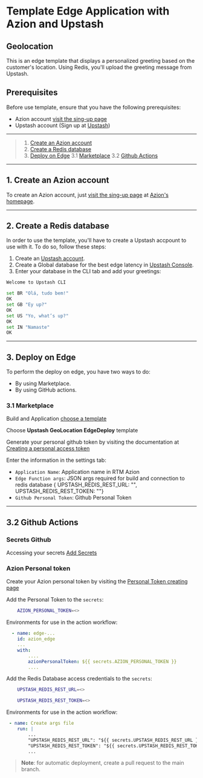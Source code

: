 # Template Edge Application with Azion and Upstash

## Geolocation

This is an edge template that displays a personalized greeting based on the customer's location. Using Redis, you'll upload the greeting message from Upstash.

## Prerequisites

Before use template, ensure that you have the following prerequisites:

- Azion account [visit the sing-up page](https://manager.azion.com/signup/)
- Upstash account (Sign up at [Upstash](https://upstash.com))

---

> 1. [Create an Azion account](#1.-Create-an-Azion-account)
> 2. [Create a Redis database](#2.-Creat-a-Redis-database)
> 3. [Deploy on Edge](#3.-Deploy-on-Edge)
>    3.1 [Marketplace](#3.1-Marketplace)
>    3.2 [Github Actions](#3.2-Github-Actions)

---

## 1. Create an Azion account

To create an Azion account, just [visit the sing-up page](https://manager.azion.com/signup/) at [Azion's homepage](https://www.azion.com/en/).

---

## 2. Create a Redis database

In order to use the template, you'll have to create a Upstash accpount to use with it. To do so, follow these steps:

1. Create an [Upstash account](https://console.upstash.com/login).
2. Create a Global database for the best edge latency in [Upstash Console](https://console.upstash.com/).
3. Enter your database in the CLI tab and add your greetings:

```bash
Welcome to Upstash CLI

set BR "Olá, tudo bem!"
OK
set GB "Ey up?"
OK
set US "Yo, what’s up?"
OK
set IN "Namaste"
OK
```

---

## 3. Deploy on Edge

To perform the deploy on edge, you have two ways to do:

- By using Marketplace.
- By using GitHub actions.

### 3.1 Marketplace

Build and Application [choose a template](https://manager.azion.com/build-application/build/choose-template)

Choose **Upstash GeoLocation EdgeDeploy** template

Generate your personal github token by visiting the documentation at [Creating a personal access token](https://docs.github.com/en/authentication/keeping-your-account-and-data-secure/managing-your-personal-access-tokens#creating-a-personal-access-token-classic)

Enter the information in the settings tab:

- `Application Name`: Application name in RTM Azion
- `Edge Function args`: JSON args required for build and connection to redis database { UPSTASH_REDIS_REST_URL: "", UPSTASH_REDIS_REST_TOKEN: ""}
- `Github Personal Token`: Github Personal Token

---

## 3.2 Github Actions

### Secrets Github

Accessing your secrets [Add Secrets](https://docs.github.com/en/actions/security-guides/encrypted-secrets)

### Azion Personal token

Create your Azion personal token by visiting the [Personal Token creating page](https://manager.azion.com/iam/personal-tokens)

Add the Personal Token to the `secrets`:

```bash
    AZION_PERSONAL_TOKEN=<>
```

Environments for use in the action workflow:

```yml
  - name: edge-...
    id: azion_edge
    ...
    with:
        ....
        azionPersonalToken: ${{ secrets.AZION_PERSONAL_TOKEN }}
        ....

```


Add the Redis Database access credentials to the `secrets`:

```bash
    UPSTASH_REDIS_REST_URL=<>
```

```bash
    UPSTASH_REDIS_REST_TOKEN=<>
```

Environments for use in the action workflow:

```yml
 - name: Create args file
    run: |
        ...
        "UPSTASH_REDIS_REST_URL": "${{ secrets.UPSTASH_REDIS_REST_URL }}",
        "UPSTASH_REDIS_REST_TOKEN": "${{ secrets.UPSTASH_REDIS_REST_TOKEN }}"
        ...
```

> **Note**: for automatic deployment, create a pull request to the main branch.
